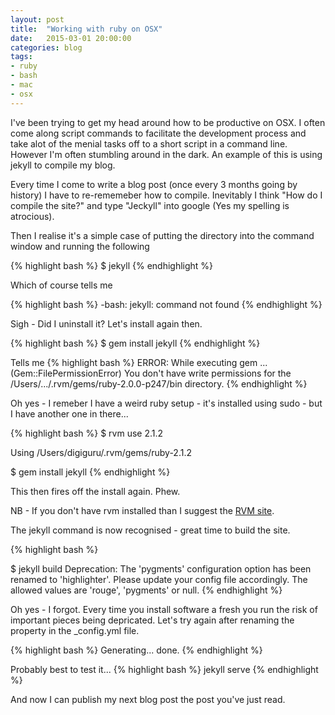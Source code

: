 ```yaml
---
layout: post
title:  "Working with ruby on OSX"
date:   2015-03-01 20:00:00
categories: blog
tags: 
- ruby
- bash
- mac
- osx
---
```


I've been trying to get my head around how to be productive on OSX. I often come along script commands to facilitate the development process and take alot of the menial tasks off to a short script in a command line. However I'm often stumbling around in the dark. An example of this is using jekyll to compile my blog.

Every time I come to write a blog post (once every 3 months going by history) I have to re-rememeber how to compile. Inevitably I think "How do I compile the site?" and type "Jeckyll" into google (Yes my spelling is atrocious).

Then I realise it's a simple case of putting the directory into the command window and running the following 

{% highlight bash %}
$ jekyll
{% endhighlight %}

Which of course tells me

{% highlight bash %}
-bash: jekyll: command not found
{% endhighlight %}

Sigh - Did I uninstall it? Let's install again then.

{% highlight bash %}
$ gem install jekyll
{% endhighlight %}

Tells me
{% highlight bash %}
ERROR:  While executing gem ... (Gem::FilePermissionError)
    You don't have write permissions for the 
    /Users/.../.rvm/gems/ruby-2.0.0-p247/bin directory.
{% endhighlight %}

Oh yes - I remeber I have a weird ruby setup - it's installed using sudo - but I have another one in there...

{% highlight bash %}
$ rvm use 2.1.2

Using /Users/digiguru/.rvm/gems/ruby-2.1.2

$ gem install jekyll
{% endhighlight %}

This then fires off the install again. Phew. 

NB - If you don't have rvm installed than I suggest the <a href="https://rvm.io">RVM site</a>.

The jekyll command is now recognised - great time to build the site.

{% highlight bash %}

$ jekyll build
Deprecation: The 'pygments' configuration option has been renamed to 'highlighter'.
Please update your config file accordingly. 
The allowed values are 'rouge', 'pygments' or null.
{% endhighlight %}

Oh yes - I forgot. Every time you install software a fresh you run the risk of important pieces being depricated. Let's try again after renaming the property in the _config.yml file.

{% highlight bash %}
 Generating... 
                    done.
{% endhighlight %}

Probably best to test it...
{% highlight bash %}
jekyll serve
{% endhighlight %}

And now I can publish my next blog post the post you've just read.